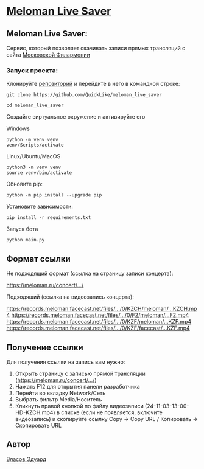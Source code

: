 # [Meloman Live Saver](https://github.com/QuickLike/meloman_live_saver)

## Meloman Live Saver:
Сервис, который позволяет скачивать записи прямых трансляций с сайта [Московской Филармонии](https://meloman.ru/)

### Запуск проекта:
Клонируйте [репозиторий](https://github.com/QuickLike/meloman_live_saver) и перейдите в него в командной строке:
```
git clone https://github.com/QuickLike/meloman_live_saver

cd meloman_live_saver
```
Создайте виртуальное окружение и активируйте его

Windows
```
python -m venv venv
venv/Scripts/activate
```

Linux/Ubuntu/MacOS
```
python3 -m venv venv
source venv/bin/activate
```
Обновите pip:
```
python -m pip install --upgrade pip
```
Установите зависимости:
```
pip install -r requirements.txt
```

Запуск бота
```
python main.py
```

## Формат ссылки
Не подходящий формат (ссылка на страницу записи концерта):

https://meloman.ru/concert/.../

Подходящий (ссылка на видеозапись концерта):

https://records.meloman.facecast.net/files/.../0/KZCH/meloman/...KZCH.mp4
https://records.meloman.facecast.net/files/.../0/F2/meloman/...F2.mp4
https://records.meloman.facecast.net/files/.../0/KZF/meloman/...KZF.mp4
https://records.meloman.facecast.net/files/.../0/KZF/facecast/...KZF.mp4

## Получение ссылки
Для получения ссылки на запись вам нужно:
1. Открыть страницу с записью прямой трансляции (https://meloman.ru/concert/.../)
2. Нажать F12 для открытия панели разработчика
3. Перейти во вкладку Network/Сеть
4. Выбрать фильтр Media/Носитель
5. Кликнуть правой кнопкой по файлу видеозаписи (24-11-03-13-00-HD-KZCH.mp4) в списке (если не появляется, включите видеозапись) и скопируйте ссылку Copy -> Copy URL / Копировать -> Скопировать URL



## Автор

[Власов Эдуард](https://github.com/QuickLike)
